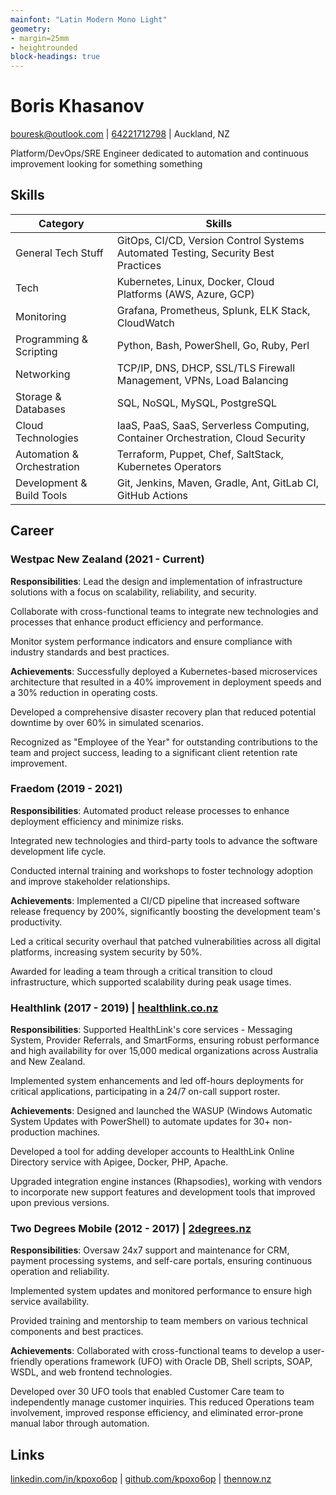 ```yaml
---
mainfont: "Latin Modern Mono Light"
geometry:
- margin=25mm
- heightrounded
block-headings: true
---
```


# Boris Khasanov

[bouresk@outlook.com](mailto:bouresk@outlook.com) |
[64221712798](tel:64221712798) | Auckland, NZ

Platform/DevOps/SRE Engineer dedicated to automation and continuous improvement
looking for something something

## Skills

|                   Category | Skills                                                                            |
|----------------------------|-----------------------------------------------------------------------------------|
|         General Tech Stuff | GitOps, CI/CD, Version Control Systems Automated Testing, Security Best Practices |
|                       Tech | Kubernetes, Linux, Docker, Cloud Platforms (AWS, Azure, GCP)                      |
|                 Monitoring | Grafana, Prometheus, Splunk, ELK Stack, CloudWatch                                |
|    Programming & Scripting | Python, Bash, PowerShell, Go, Ruby, Perl                                          |
|                 Networking | TCP/IP, DNS, DHCP, SSL/TLS Firewall Management, VPNs, Load Balancing              |
|        Storage & Databases | SQL, NoSQL, MySQL, PostgreSQL                                                     |
|         Cloud Technologies | IaaS, PaaS, SaaS, Serverless Computing, Container Orchestration, Cloud Security   |
| Automation & Orchestration | Terraform, Puppet, Chef, SaltStack, Kubernetes Operators                          |
|  Development & Build Tools | Git, Jenkins, Maven, Gradle, Ant, GitLab CI, GitHub Actions                       |

## Career

### Westpac New Zealand (2021 - Current)

**Responsibilities**: Lead the design and implementation of infrastructure
solutions with a focus on scalability, reliability, and security.

Collaborate with cross-functional teams to integrate new technologies and
processes that enhance product efficiency and performance.

Monitor system performance indicators and ensure compliance with industry
standards and best practices.

**Achievements**: Successfully deployed a Kubernetes-based microservices
architecture that resulted in a 40% improvement in deployment speeds and a 30%
reduction in operating costs.

Developed a comprehensive disaster recovery plan that reduced potential downtime
by over 60% in simulated scenarios.

Recognized as "Employee of the Year" for outstanding contributions to the team
and project success, leading to a significant client retention rate improvement.

### Fraedom (2019 - 2021)

**Responsibilities**: Automated product release processes to enhance deployment
efficiency and minimize risks.

Integrated new technologies and third-party tools to advance the software
development life cycle.

Conducted internal training and workshops to foster technology adoption and
improve stakeholder relationships.

**Achievements**: Implemented a CI/CD pipeline that increased software release
frequency by 200%, significantly boosting the development team's productivity.

Led a critical security overhaul that patched vulnerabilities across all digital
platforms, increasing system security by 50%.

Awarded for leading a team through a critical transition to cloud
infrastructure, which supported scalability during peak usage times.

### Healthlink (2017 - 2019) | [healthlink.co.nz](https://healthlink.co.nz)

**Responsibilities**: Supported HealthLink's core services - Messaging System,
Provider Referrals, and SmartForms, ensuring robust performance and high
availability for over 15,000 medical organizations across Australia and New
Zealand.

Implemented system enhancements and led off-hours deployments for critical
applications, participating in a 24/7 on-call support roster.

**Achievements**: Designed and launched the WASUP (Windows Automatic System
Updates with PowerShell) to automate updates for 30+ non-production machines.

Developed a tool for adding developer accounts to HealthLink Online Directory
service with Apigee, Docker, PHP, Apache.

Upgraded integration engine instances (Rhapsodies), working with vendors to
incorporate new support features and development tools that improved upon
previous versions.

### Two Degrees Mobile (2012 - 2017) | [2degrees.nz](https://2degrees.nz)

**Responsibilities**: Oversaw 24x7 support and maintenance for CRM, payment
processing systems, and self-care portals, ensuring continuous operation and
reliability.

Implemented system updates and monitored performance to ensure high service
availability.

Provided training and mentorship to team members on various technical components
and best practices.

**Achievements**: Collaborated with cross-functional teams to develop a
user-friendly operations framework (UFO) with Oracle DB, Shell scripts, SOAP,
WSDL, and web frontend technologies.

Developed over 30 UFO tools that enabled Customer Care team to independently
manage customer inquiries. This reduced Operations team involvement, improved
response efficiency, and eliminated error-prone manual labor through automation.

## Links

[linkedin.com/in/kpoxo6op](https://linkedin.com/in/kpoxo6op) |
[github.com/kpoxo6op](https://github.com/kpoxo6op) |
[thennow.nz](https://thennow.nz)
